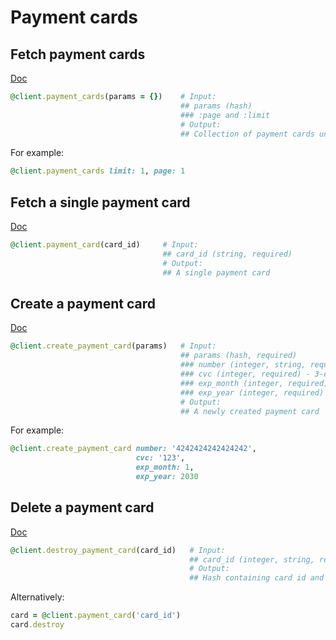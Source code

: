 # Payment cards

## Fetch payment cards

[Doc](https://developers.lokalise.com/reference/list-all-cards)

```ruby
@client.payment_cards(params = {})    # Input:
                                      ## params (hash)
                                      ### :page and :limit
                                      # Output:
                                      ## Collection of payment cards under the `payment_cards` attribute
```

For example:

```ruby
@client.payment_cards limit: 1, page: 1
```

## Fetch a single payment card

[Doc](https://developers.lokalise.com/reference/retrieve-a-card)

```ruby
@client.payment_card(card_id)     # Input:
                                  ## card_id (string, required)
                                  # Output:
                                  ## A single payment card
```

## Create a payment card

[Doc](https://developers.lokalise.com/reference/create-a-card)

```ruby
@client.create_payment_card(params)   # Input:
                                      ## params (hash, required)
                                      ### number (integer, string, required) - card number
                                      ### cvc (integer, required) - 3-digit card CVV (CVC)
                                      ### exp_month (integer, required) - card expiration month (1 - 12)
                                      ### exp_year (integer, required) - card expiration year (for example, 2019)
                                      # Output:
                                      ## A newly created payment card

```

For example:

```ruby
@client.create_payment_card number: '4242424242424242',
                            cvc: '123',
                            exp_month: 1,
                            exp_year: 2030
```

## Delete a payment card

[Doc](https://developers.lokalise.com/reference/delete-a-card)

```ruby
@client.destroy_payment_card(card_id)   # Input:
                                        ## card_id (integer, string, required)
                                        # Output:
                                        ## Hash containing card id and `card_deleted => true` attribute
```

Alternatively:

```ruby
card = @client.payment_card('card_id')
card.destroy
```
